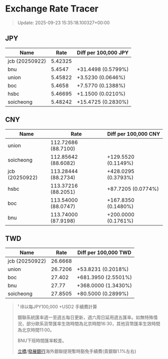 # Exchange Rate Tracer

> Update: 2025-09-23 15:35:18.100327+00:00

## JPY

| Name           |    Rate | Diff per 100,000 JPY   |
|----------------|---------|------------------------|
| jcb (20250922) | 5.42325 |                        |
| bnu            | 5.4547  | +31.4498 (0.5799%)     |
| union          | 5.45822 | +3.5230 (0.0646%)      |
| boc            | 5.4658  | +7.5770 (0.1388%)      |
| hsbc           | 5.46695 | +1.1500 (0.0210%)      |
| soicheong      | 5.48242 | +15.4725 (0.2830%)     |

## CNY

| Name           | Rate                | Diff per 100,000 CNY   |
|----------------|---------------------|------------------------|
| union          | 112.72686	(88.7100) |                        |
| soicheong      | 112.85642	(88.6082) | +129.5520 (0.1149%)    |
| jcb (20250922) | 113.28444	(88.2734) | +428.0295 (0.3793%)    |
| hsbc           | 113.37216	(88.2051) | +87.7205 (0.0774%)     |
| boc            | 113.54000	(88.0747) | +167.8350 (0.1480%)    |
| bnu            | 113.74000	(87.9198) | +200.0000 (0.1761%)    |

## TWD

| Name           |    Rate | Diff per 100,000 TWD   |
|----------------|---------|------------------------|
| jcb (20250922) | 26.6668 |                        |
| union          | 26.7206 | +53.8231 (0.2018%)     |
| boc            | 27.402  | +681.3950 (2.5501%)    |
| bnu            | 27.77   | +368.0000 (1.3430%)    |
| soicheong      | 27.8505 | +80.5000 (0.2899%)     |


> ¹ IB以每JPY100,000 +USD2 手續費計算
>
> 銀聯系統匯率週一至週五每日更新，週六周日延用週五匯率。如無特殊情況，部分歐系貨幣匯率生效時間為北京時間16:30，其他貨幣匯率生效時間為北京時間11:00。
>
> BNU下班時間匯率較差。
>
> [立橋](https://www.wlbank.com.mo/uploads/ueditor/file/20181211/1544536513900230.pdf)/[發展銀行](https://www.mdb.com.mo/Service_Charges_20230728.pdf)海外銀聯提現暫時豁免手續費(貴銀聯1.1%左右)


